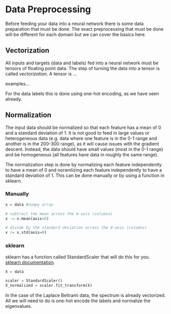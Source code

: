 # Data Preprocessing

Before feeding your data into a neural network there is some data preparation that must be done. The exact preprocessing that must be done will be different for each domain but we can cover the basics here. 

## Vectorization

All inputs and targets (data and labels) fed into a neural network must be tensors of floating point data. The step of turning the data into a tensor is called *vectorization*. A tensor is ...

examples...

For the data labels this is done using one-hot encoding, as we have seen already. 


## Normalization

The input data should be normalized so that each feature has a mean of 0 and a standard deviation of 1. It is not good to feed in large values or heterogeneous data (e.g. data where one feature is in the 0-1 range and another is in the 200-300 range), as it will cause issues with the gradient descent. Instead, the data should have small values (most in the 0-1 range) and be homogeneous (all features have data in roughly the same range). 

The normalization step is done by normalizing each feature independently to have a mean of 0 and noramlizing each feature independently to have a standard deviation of 1. This can be done manually or by using a function in sklearn.

### Manually
```python
x = data #numpy array

# subtract the mean across the 0-axis (columns)
x -= x.mean(axis=0)

# divide by the standard deviation across the 0-axis (columns(
x /= x.std(axis=0)
```

### sklearn
sklearn has a function called StandardScaler that will do this for you. [sklearn documentation](http://scikit-learn.org/stable/modules/generated/sklearn.preprocessing.StandardScaler.html).

```python
X = data 

scaler = StandardScaler()
X_normalized = scaler.fit_transform(X)
```

In the case of the Laplace Beltrami data, the spectrum is already vectorized. All we will need to do is one-hot encode the labels and normalize the eigenvalues. 



